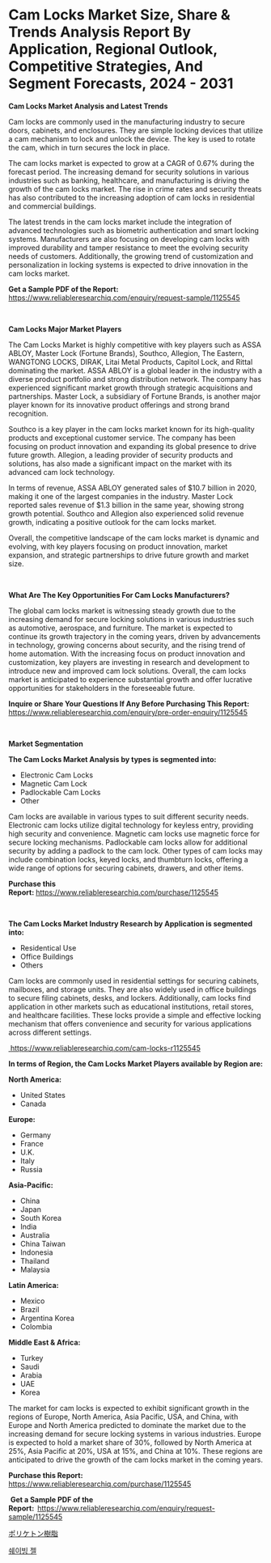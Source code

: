 <p><h1>Cam Locks Market Size, Share & Trends Analysis Report By Application, Regional Outlook, Competitive Strategies, And Segment Forecasts, 2024 - 2031</h1></p><p><strong>Cam Locks Market Analysis and Latest Trends</strong></p>
<p><p>Cam locks are commonly used in the manufacturing industry to secure doors, cabinets, and enclosures. They are simple locking devices that utilize a cam mechanism to lock and unlock the device. The key is used to rotate the cam, which in turn secures the lock in place.</p><p>The cam locks market is expected to grow at a CAGR of 0.67% during the forecast period. The increasing demand for security solutions in various industries such as banking, healthcare, and manufacturing is driving the growth of the cam locks market. The rise in crime rates and security threats has also contributed to the increasing adoption of cam locks in residential and commercial buildings.</p><p>The latest trends in the cam locks market include the integration of advanced technologies such as biometric authentication and smart locking systems. Manufacturers are also focusing on developing cam locks with improved durability and tamper resistance to meet the evolving security needs of customers. Additionally, the growing trend of customization and personalization in locking systems is expected to drive innovation in the cam locks market.</p></p>
<p><strong>Get a Sample PDF of the Report:&nbsp;</strong> <a href="https://www.reliableresearchiq.com/enquiry/request-sample/1125545">https://www.reliableresearchiq.com/enquiry/request-sample/1125545</a></p>
<p>&nbsp;</p>
<p><strong>Cam Locks Major Market Players</strong></p>
<p><p>The Cam Locks Market is highly competitive with key players such as ASSA ABLOY, Master Lock (Fortune Brands), Southco, Allegion, The Eastern, WANGTONG LOCKS, DIRAK, Litai Metal Products, Capitol Lock, and Rittal dominating the market. ASSA ABLOY is a global leader in the industry with a diverse product portfolio and strong distribution network. The company has experienced significant market growth through strategic acquisitions and partnerships. Master Lock, a subsidiary of Fortune Brands, is another major player known for its innovative product offerings and strong brand recognition. </p><p>Southco is a key player in the cam locks market known for its high-quality products and exceptional customer service. The company has been focusing on product innovation and expanding its global presence to drive future growth. Allegion, a leading provider of security products and solutions, has also made a significant impact on the market with its advanced cam lock technology.</p><p>In terms of revenue, ASSA ABLOY generated sales of $10.7 billion in 2020, making it one of the largest companies in the industry. Master Lock reported sales revenue of $1.3 billion in the same year, showing strong growth potential. Southco and Allegion also experienced solid revenue growth, indicating a positive outlook for the cam locks market.</p><p>Overall, the competitive landscape of the cam locks market is dynamic and evolving, with key players focusing on product innovation, market expansion, and strategic partnerships to drive future growth and market size.</p></p>
<p>&nbsp;</p>
<p><strong>What Are The Key Opportunities For Cam Locks Manufacturers?</strong></p>
<p><p>The global cam locks market is witnessing steady growth due to the increasing demand for secure locking solutions in various industries such as automotive, aerospace, and furniture. The market is expected to continue its growth trajectory in the coming years, driven by advancements in technology, growing concerns about security, and the rising trend of home automation. With the increasing focus on product innovation and customization, key players are investing in research and development to introduce new and improved cam lock solutions. Overall, the cam locks market is anticipated to experience substantial growth and offer lucrative opportunities for stakeholders in the foreseeable future.</p></p>
<p><strong>Inquire or Share Your Questions If Any Before Purchasing This Report:</strong> <a href="https://www.reliableresearchiq.com/enquiry/pre-order-enquiry/1125545">https://www.reliableresearchiq.com/enquiry/pre-order-enquiry/1125545</a></p>
<p>&nbsp;</p>
<p><strong>Market Segmentation</strong></p>
<p><strong>The Cam Locks Market Analysis by types is segmented into:</strong></p>
<p><ul><li>Electronic Cam Locks</li><li>Magnetic Cam Lock</li><li>Padlockable Cam Locks</li><li>Other</li></ul></p>
<p><p>Cam locks are available in various types to suit different security needs. Electronic cam locks utilize digital technology for keyless entry, providing high security and convenience. Magnetic cam locks use magnetic force for secure locking mechanisms. Padlockable cam locks allow for additional security by adding a padlock to the cam lock. Other types of cam locks may include combination locks, keyed locks, and thumbturn locks, offering a wide range of options for securing cabinets, drawers, and other items.</p></p>
<p><strong>Purchase this Report:&nbsp;</strong><a href="https://www.reliableresearchiq.com/purchase/1125545">https://www.reliableresearchiq.com/purchase/1125545</a></p>
<p>&nbsp;</p>
<p><strong>The Cam Locks Market Industry Research by Application is segmented into:</strong></p>
<p><ul><li>Residentical Use</li><li>Office Buildings</li><li>Others</li></ul></p>
<p><p>Cam locks are commonly used in residential settings for securing cabinets, mailboxes, and storage units. They are also widely used in office buildings to secure filing cabinets, desks, and lockers. Additionally, cam locks find application in other markets such as educational institutions, retail stores, and healthcare facilities. These locks provide a simple and effective locking mechanism that offers convenience and security for various applications across different settings.</p></p>
<p><a href="https://www.reliableresearchiq.com/cam-locks-r1125545">&nbsp;https://www.reliableresearchiq.com/cam-locks-r1125545</a></p>
<p><strong>In terms of Region, the Cam Locks Market Players available by Region are:</strong></p>
<p>
    <p> <strong> North America: </strong>
        <ul>
            <li>United States</li>
            <li>Canada</li>
        </ul>
        </p> 
    <p> <strong> Europe: </strong>
        <ul>
            <li>Germany</li>
            <li>France</li>
            <li>U.K.</li>
            <li>Italy</li>
            <li>Russia</li>
        </ul>
        </p> 
    <p> <strong> Asia-Pacific: </strong>
        <ul>
            <li>China</li>
            <li>Japan</li>
            <li>South Korea</li>
            <li>India</li>
            <li>Australia</li>
            <li>China Taiwan</li>
            <li>Indonesia</li>
            <li>Thailand</li>
            <li>Malaysia</li>
        </ul>
        </p> 
    <p> <strong> Latin America: </strong>
        <ul>
            <li>Mexico</li>
            <li>Brazil</li>
            <li>Argentina Korea</li>
            <li>Colombia</li>
        </ul>
        </p> 
    <p> <strong> Middle East & Africa: </strong>
        <ul>
            <li>Turkey</li>
            <li>Saudi</li>
            <li>Arabia</li>
            <li>UAE</li>
            <li>Korea</li>
        </ul>
    </p>
    </p>
<p><p>The market for cam locks is expected to exhibit significant growth in the regions of Europe, North America, Asia Pacific, USA, and China, with Europe and North America predicted to dominate the market due to the increasing demand for secure locking systems in various industries. Europe is expected to hold a market share of 30%, followed by North America at 25%, Asia Pacific at 20%, USA at 15%, and China at 10%. These regions are anticipated to drive the growth of the cam locks market in the coming years.</p></p>
<p><strong>Purchase this Report: </strong><a href="https://www.reliableresearchiq.com/purchase/1125545">https://www.reliableresearchiq.com/purchase/1125545</a></p>
<p>&nbsp;<strong>Get a Sample PDF of the Report:&nbsp;&nbsp;</strong><a href="https://www.reliableresearchiq.com/enquiry/request-sample/1125545">https://www.reliableresearchiq.com/enquiry/request-sample/1125545</a></p>
<p><strong></strong></p>
<p><p><a href="https://github.com/sghwr779811674/Market-Research-Report-List-3/blob/main/929040231400.md">ポリケトン樹脂</a></p><p><a href="https://github.com/vdhdwjyp90142/Market-Research-Report-List-3/blob/main/199940940980.md">쉐이빙 젤</a></p></p>